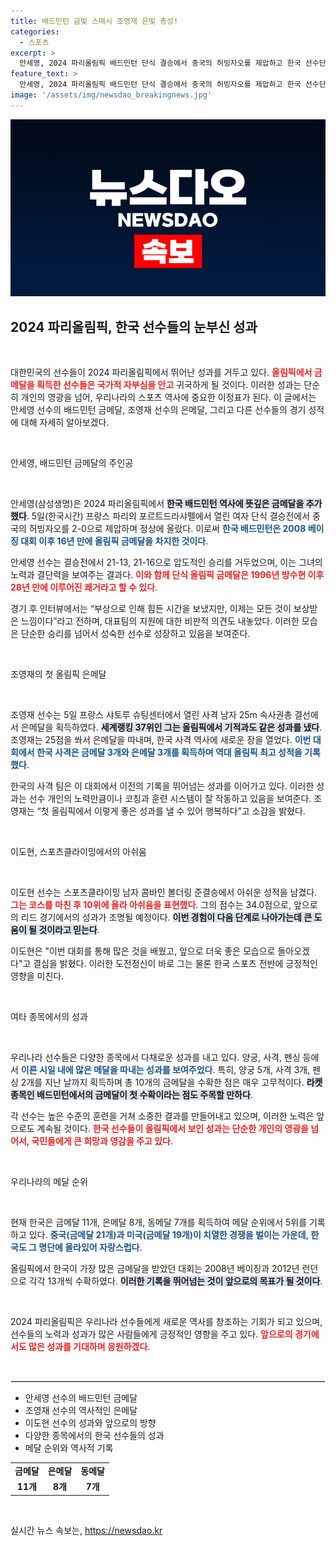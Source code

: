 ```yaml
---
title: 배드민턴 금빛 스매시 조영재 은빛 총성!
categories:
  - 스포츠
excerpt: >
  안세영, 2024 파리올림픽 배드민턴 단식 결승에서 중국의 허빙자오를 제압하고 한국 선수단에 11번째 금메달을 안겼다! 16년 만의 영광에 이어, 조영재는 은메달로 한국 사격 역사에 새로운 이정표를 세웠다. 클릭해 자세히 확인해보세요!
feature_text: >
  안세영, 2024 파리올림픽 배드민턴 단식 결승에서 중국의 허빙자오를 제압하고 한국 선수단에 11번째 금메달을 안겼다! 16년 만의 영광에 이어, 조영재는 은메달로 한국 사격 역사에 새로운 이정표를 세웠다. 클릭해 자세히 확인해보세요!
image: '/assets/img/newsdao_breakingnews.jpg'
---
```


<p><img src="/assets/img/newsdao_breakingnews.jpg" alt="firstkoreanews 속보" /></p>

<h2 data-ke-size="size26">2024 파리올림픽, 한국 선수들의 눈부신 성과</h2>

<p data-ke-size="size16">&nbsp;</p>

<p>대한민국의 선수들이 2024 파리올림픽에서 뛰어난 성과를 거두고 있다. <b><span style="color: #ee2323;">올림픽에서 금메달을 획득한 선수들은 국가적 자부심을 안고</span></b> 귀국하게 될 것이다. 이러한 성과는 단순히 개인의 영광을 넘어, 우리나라의 스포츠 역사에 중요한 이정표가 된다. 이 글에서는 안세영 선수의 배드민턴 금메달, 조영재 선수의 은메달, 그리고 다른 선수들의 경기 성적에 대해 자세히 알아보겠다.</p>

<p data-ke-size="size16">&nbsp;</p>

<p>안세영, 배드민턴 금메달의 주인공</p>

<p data-ke-size="size16">&nbsp;</p>

<p>안세영(삼성생명)은 2024 파리올림픽에서 <b><span style="background-color: #21538527;">한국 배드민턴 역사에 뜻깊은 금메달을 추가했다</span></b>. 5일(한국시간) 프랑스 파리의 포르트드라샤펠에서 열린 여자 단식 결승전에서 중국의 허빙자오를 2-0으로 제압하며 정상에 올랐다. 이로써 <b><span style="color: #1a5490;">한국 배드민턴은 2008 베이징 대회 이후 16년 만에 올림픽 금메달을 차지한 것이다</span></b>. </p>

<p>안세영 선수는 결승전에서 21-13, 21-16으로 압도적인 승리를 거두었으며, 이는 그녀의 노력과 결단력을 보여주는 결과다. <b><span style="color: #ee2323;">이와 함께 단식 올림픽 금메달은 1996년 방수현 이후 28년 만에 이루어진 쾌거라고 할 수 있다</span></b>. </p>

<p>경기 후 인터뷰에서는 “부상으로 인해 힘든 시간을 보냈지만, 이제는 모든 것이 보상받은 느낌이다”라고 전하며, 대표팀의 지원에 대한 비판적 의견도 내놓았다. 이러한 모습은 단순한 승리를 넘어서 성숙한 선수로 성장하고 있음을 보여준다.</p>

<p data-ke-size="size16">&nbsp;</p>

<p>조영재의 첫 올림픽 은메달</p>

<p data-ke-size="size16">&nbsp;</p>

<p>조영재 선수는 5일 프랑스 샤토루 슈팅센터에서 열린 사격 남자 25m 속사권총 결선에서 은메달을 획득하였다. <b><span style="background-color: #21538527;">세계랭킹 37위인 그는 올림픽에서 기적과도 같은 성과를 냈다</span></b>. 조영재는 25점을 쏴서 은메달을 따내며, 한국 사격 역사에 새로운 장을 열었다. <b><span style="color: #1a5490;">이번 대회에서 한국 사격은 금메달 3개와 은메달 3개를 획득하며 역대 올림픽 최고 성적을 기록했다</span></b>. </p>

<p>한국의 사격 팀은 이 대회에서 이전의 기록을 뛰어넘는 성과를 이어가고 있다. 이러한 성과는 선수 개인의 노력만큼이나 코칭과 훈련 시스템이 잘 작동하고 있음을 보여준다. 조영재는 “첫 올림픽에서 이렇게 좋은 성과를 낼 수 있어 행복하다”고 소감을 밝혔다. </p>

<p data-ke-size="size16">&nbsp;</p>

<p>이도현, 스포츠클라이밍에서의 아쉬움</p>

<p data-ke-size="size16">&nbsp;</p>

<p>이도현 선수는 스포츠클라이밍 남자 콤바인 볼더링 준결승에서 아쉬운 성적을 남겼다. <b><span style="color: #ee2323;">그는 코스를 마친 후 10위에 올라 아쉬움을 표현했다</span></b>. 그의 점수는 34.0점으로, 앞으로의 리드 경기에서의 성과가 조명될 예정이다. <b><span style="background-color: #21538527;">이번 경험이 다음 단계로 나아가는데 큰 도움이 될 것이라고 믿는다</span></b>. </p>

<p>이도현은 "이번 대회를 통해 많은 것을 배웠고, 앞으로 더욱 좋은 모습으로 돌아오겠다"고 결심을 밝혔다. 이러한 도전정신이 바로 그는 물론 한국 스포츠 전반에 긍정적인 영향을 미친다. </p>

<p data-ke-size="size16">&nbsp;</p>

<p>여타 종목에서의 성과</p>

<p data-ke-size="size16">&nbsp;</p>

<p>우리나라 선수들은 다양한 종목에서 다채로운 성과를 내고 있다. 양궁, 사격, 펜싱 등에서 <b><span style="color: #1a5490;">이른 시일 내에 많은 메달을 따내는 성과를 보여주었다</span></b>. 특히, 양궁 5개, 사격 3개, 펜싱 2개를 지난 날까지 획득하며 총 10개의 금메달을 수확한 점은 매우 고무적이다. <b><span style="background-color: #21538527;">라켓 종목인 배드민턴에서의 금메달이 첫 수확이라는 점도 주목할 만하다</span></b>. </p>

<p>각 선수는 높은 수준의 훈련을 거쳐 소중한 결과를 만들어내고 있으며, 이러한 노력은 앞으로도 계속될 것이다. <b><span style="color: #ee2323;">한국 선수들이 올림픽에서 보인 성과는 단순한 개인의 영광을 넘어서, 국민들에게 큰 희망과 영감을 주고 있다</span></b>. </p>

<p data-ke-size="size16">&nbsp;</p>

<p>우리나라의 메달 순위</p>

<p data-ke-size="size16">&nbsp;</p>

<p>현재 한국은 금메달 11개, 은메달 8개, 동메달 7개를 획득하여 메달 순위에서 5위를 기록하고 있다. <b><span style="color: #1a5490;">중국(금메달 21개)과 미국(금메달 19개)이 치열한 경쟁을 벌이는 가운데, 한국도 그 명단에 올라있어 자랑스럽다</span></b>. </p>

<p>올림픽에서 한국이 가장 많은 금메달을 받았던 대회는 2008년 베이징과 2012년 런던으로 각각 13개씩 수확하였다. <b><span style="background-color: #21538527;">이러한 기록을 뛰어넘는 것이 앞으로의 목표가 될 것이다</span></b>. </p>

<p data-ke-size="size16">&nbsp;</p>

<p>2024 파리올림픽은 우리나라 선수들에게 새로운 역사를 창조하는 기회가 되고 있으며, 선수들의 노력과 성과가 많은 사람들에게 긍정적인 영향을 주고 있다. <b><span style="color: #ee2323;">앞으로의 경기에서도 많은 성과를 기대하며 응원하겠다</span></b>. </p>

<p data-ke-size="size16">&nbsp;</p>

<hr style="border: 1px solid #ddd;" />

<ul>
<li>안세영 선수의 배드민턴 금메달</li>
<li>조영재 선수의 역사적인 은메달</li>
<li>이도현 선수의 성과와 앞으로의 방향</li>
<li>다양한 종목에서의 한국 선수들의 성과</li>
<li>메달 순위와 역사적 기록</li>
</ul>

<table style="width: 100%; border-collapse: collapse;">
<tr>
<td style="text-align: center; height: 17px;"><b>금메달</b></td>
<td style="text-align: center; height: 17px;"><b>은메달</b></td>
<td style="text-align: center; height: 17px;"><b>동메달</b></td>
</tr>
<tr>
<td style="text-align: center; height: 17px;"><b>11개</b></td>
<td style="text-align: center; height: 17px;"><b>8개</b></td>
<td style="text-align: center; height: 17px;"><b>7개</b></td>
</tr>
</table>

<p data-ke-size="size16">&nbsp;</p>
실시간 뉴스 속보는, <a href="https://newsdao.kr" rel="dofollow">https://newsdao.kr</a>


